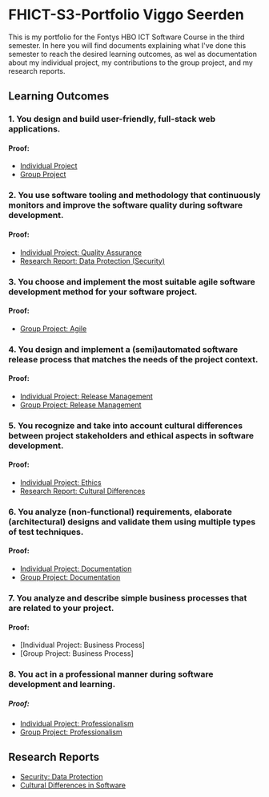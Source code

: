 # FHICT-S3-Portfolio Viggo Seerden
This is my portfolio for the Fontys HBO ICT Software Course in the third semester. In here you will find documents explaining what I've done this semester to reach the desired learning outcomes, as wel as documentation about my individual project, my contributions to the group project, and my research reports.

## Learning Outcomes

### 1. You design and build user-friendly, full-stack web applications.
#### Proof:
- [Individual Project](https://github.com/ViggoSeerden/FHICT-S3-Portfolio/blob/main/IndividualProject.md)
- [Group Project](https://github.com/ViggoSeerden/FHICT-S3-Portfolio/blob/main/GroupProject.md)

### 2. You use software tooling and methodology that continuously monitors and improve the software quality during software development.
#### Proof:
- [Individual Project: Quality Assurance](https://github.com/ViggoSeerden/FHICT-S3-Portfolio/blob/main/IndividualProject.md#quality-assurance)
- [Research Report: Data Protection (Security)](https://github.com/ViggoSeerden/FHICT-S3-Portfolio/blob/main/Research%20Report:%20Data%20Protection.md)

### 3. You choose and implement the most suitable agile software development method for your software project.
#### Proof:
- [Group Project: Agile](https://github.com/ViggoSeerden/FHICT-S3-Portfolio/blob/main/GroupProject.md#agile)

### 4. You design and implement a (semi)automated software release process that matches the needs of the project context.
#### Proof:
- [Individual Project: Release Management](https://github.com/ViggoSeerden/FHICT-S3-Portfolio/blob/main/IndividualProject.md#release-management)
- [Group Project: Release Management](https://github.com/ViggoSeerden/FHICT-S3-Portfolio/blob/main/GroupProject.md#release-management)

### 5. You recognize and take into account cultural differences between project stakeholders and ethical aspects in software development.
#### Proof:
- [Individual Project: Ethics](https://github.com/ViggoSeerden/FHICT-S3-Portfolio/blob/main/IndividualProject.md#ethics)
- [Research Report: Cultural Differences](https://github.com/ViggoSeerden/FHICT-S3-Portfolio/blob/main/Research%20Report:%20Cultural%20Differences.md)

### 6. You analyze (non-functional) requirements, elaborate (architectural) designs and validate them using multiple types of test techniques.
#### Proof:
- [Individual Project: Documentation](https://github.com/ViggoSeerden/FHICT-S3-Portfolio/blob/main/IndividualProject.md#documentation)
- [Group Project: Documentation](https://github.com/ViggoSeerden/FHICT-S3-Portfolio/blob/main/GroupProject.md#documentation)

### 7. You analyze and describe simple business processes that are related to your project.
#### Proof:
- [Individual Project: Business Process]
- [Group Project: Business Process]

### 8. You act in a professional manner during software development and learning.
##### Proof:
- [Individual Project: Professionalism](https://github.com/ViggoSeerden/FHICT-S3-Portfolio/blob/main/IndividualProject.md#professionalism)
- [Group Project: Professionalism](https://github.com/ViggoSeerden/FHICT-S3-Portfolio/blob/main/GroupProject.md#professional)


## Research Reports

- [Security: Data Protection](https://github.com/ViggoSeerden/FHICT-S3-Portfolio/blob/main/Research%20Report:%20Cultural%20Differences.md)
- [Cultural Differences in Software](https://github.com/ViggoSeerden/FHICT-S3-Portfolio/blob/main/Research%20Report:%20Cultural%20Differences.md)
